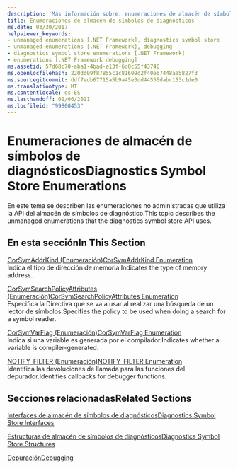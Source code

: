 ```yaml
---
description: 'Más información sobre: enumeraciones de almacén de símbolos de diagnósticos'
title: Enumeraciones de almacén de símbolos de diagnósticos
ms.date: 03/30/2017
helpviewer_keywords:
- unmanaged enumerations [.NET Framework], diagnostics symbol store
- unmanaged enumerations [.NET Framework], debugging
- diagnostics symbol store enumerations [.NET Framework]
- enumerations [.NET Framework debugging]
ms.assetid: 57d68c70-aba1-4bad-a13f-6d0c55f43746
ms.openlocfilehash: 220dd09f87855c1c81609d2f40e67448aa5827f3
ms.sourcegitcommit: ddf7edb67715a5b9a45e3dd44536dabc153c1de0
ms.translationtype: MT
ms.contentlocale: es-ES
ms.lasthandoff: 02/06/2021
ms.locfileid: "99800453"
---
```

# <a name="diagnostics-symbol-store-enumerations"></a><span data-ttu-id="f673d-103">Enumeraciones de almacén de símbolos de diagnósticos</span><span class="sxs-lookup"><span data-stu-id="f673d-103">Diagnostics Symbol Store Enumerations</span></span>

<span data-ttu-id="f673d-104">En este tema se describen las enumeraciones no administradas que utiliza la API del almacén de símbolos de diagnóstico.</span><span class="sxs-lookup"><span data-stu-id="f673d-104">This topic describes the unmanaged enumerations that the diagnostics symbol store API uses.</span></span>  
  
## <a name="in-this-section"></a><span data-ttu-id="f673d-105">En esta sección</span><span class="sxs-lookup"><span data-stu-id="f673d-105">In This Section</span></span>  

 [<span data-ttu-id="f673d-106">CorSymAddrKind (Enumeración)</span><span class="sxs-lookup"><span data-stu-id="f673d-106">CorSymAddrKind Enumeration</span></span>](corsymaddrkind-enumeration.md)  
 <span data-ttu-id="f673d-107">Indica el tipo de dirección de memoria.</span><span class="sxs-lookup"><span data-stu-id="f673d-107">Indicates the type of memory address.</span></span>  
  
 [<span data-ttu-id="f673d-108">CorSymSearchPolicyAttributes (Enumeración)</span><span class="sxs-lookup"><span data-stu-id="f673d-108">CorSymSearchPolicyAttributes Enumeration</span></span>](corsymsearchpolicyattributes-enumeration.md)  
 <span data-ttu-id="f673d-109">Especifica la Directiva que se va a usar al realizar una búsqueda de un lector de símbolos.</span><span class="sxs-lookup"><span data-stu-id="f673d-109">Specifies the policy to be used when doing a search for a symbol reader.</span></span>  
  
 [<span data-ttu-id="f673d-110">CorSymVarFlag (Enumeración)</span><span class="sxs-lookup"><span data-stu-id="f673d-110">CorSymVarFlag Enumeration</span></span>](corsymvarflag-enumeration.md)  
 <span data-ttu-id="f673d-111">Indica si una variable es generada por el compilador.</span><span class="sxs-lookup"><span data-stu-id="f673d-111">Indicates whether a variable is compiler-generated.</span></span>  
  
 [<span data-ttu-id="f673d-112">NOTIFY_FILTER (Enumeración)</span><span class="sxs-lookup"><span data-stu-id="f673d-112">NOTIFY_FILTER Enumeration</span></span>](notify-filter-enumeration.md)  
 <span data-ttu-id="f673d-113">Identifica las devoluciones de llamada para las funciones del depurador.</span><span class="sxs-lookup"><span data-stu-id="f673d-113">Identifies callbacks for debugger functions.</span></span>  
  
## <a name="related-sections"></a><span data-ttu-id="f673d-114">Secciones relacionadas</span><span class="sxs-lookup"><span data-stu-id="f673d-114">Related Sections</span></span>  

 [<span data-ttu-id="f673d-115">Interfaces de almacén de símbolos de diagnósticos</span><span class="sxs-lookup"><span data-stu-id="f673d-115">Diagnostics Symbol Store Interfaces</span></span>](diagnostics-symbol-store-interfaces.md)  
  
 [<span data-ttu-id="f673d-116">Estructuras de almacén de símbolos de diagnósticos</span><span class="sxs-lookup"><span data-stu-id="f673d-116">Diagnostics Symbol Store Structures</span></span>](diagnostics-symbol-store-structures.md)  
  
 [<span data-ttu-id="f673d-117">Depuración</span><span class="sxs-lookup"><span data-stu-id="f673d-117">Debugging</span></span>](../debugging/index.md)

